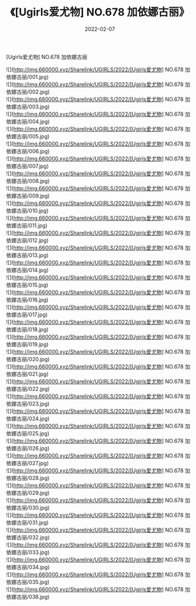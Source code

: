 ﻿---
layout: post
title:  《[Ugirls爱尤物] NO.678 加依娜古丽》
date:   2022-02-07
img: http://img.660000.xyz/Sharelink/UGIRLS/2022/[Ugirls爱尤物] NO.678 加依娜古丽/000.jpg
categories: [美女, 清纯, 唯美]
---

[Ugirls爱尤物] NO.678 加依娜古丽

 ![](http://img.660000.xyz/Sharelink/UGIRLS/2022/[Ugirls爱尤物] NO.678 加依娜古丽/001.jpg) <br>![](http://img.660000.xyz/Sharelink/UGIRLS/2022/[Ugirls爱尤物] NO.678 加依娜古丽/002.jpg) <br>![](http://img.660000.xyz/Sharelink/UGIRLS/2022/[Ugirls爱尤物] NO.678 加依娜古丽/003.jpg) <br>![](http://img.660000.xyz/Sharelink/UGIRLS/2022/[Ugirls爱尤物] NO.678 加依娜古丽/004.jpg) <br>![](http://img.660000.xyz/Sharelink/UGIRLS/2022/[Ugirls爱尤物] NO.678 加依娜古丽/005.jpg) <br>![](http://img.660000.xyz/Sharelink/UGIRLS/2022/[Ugirls爱尤物] NO.678 加依娜古丽/006.jpg) <br>![](http://img.660000.xyz/Sharelink/UGIRLS/2022/[Ugirls爱尤物] NO.678 加依娜古丽/007.jpg) <br>![](http://img.660000.xyz/Sharelink/UGIRLS/2022/[Ugirls爱尤物] NO.678 加依娜古丽/008.jpg) <br>![](http://img.660000.xyz/Sharelink/UGIRLS/2022/[Ugirls爱尤物] NO.678 加依娜古丽/009.jpg) <br>![](http://img.660000.xyz/Sharelink/UGIRLS/2022/[Ugirls爱尤物] NO.678 加依娜古丽/010.jpg) <br>![](http://img.660000.xyz/Sharelink/UGIRLS/2022/[Ugirls爱尤物] NO.678 加依娜古丽/011.jpg) <br>![](http://img.660000.xyz/Sharelink/UGIRLS/2022/[Ugirls爱尤物] NO.678 加依娜古丽/012.jpg) <br>![](http://img.660000.xyz/Sharelink/UGIRLS/2022/[Ugirls爱尤物] NO.678 加依娜古丽/013.jpg) <br>![](http://img.660000.xyz/Sharelink/UGIRLS/2022/[Ugirls爱尤物] NO.678 加依娜古丽/014.jpg) <br>![](http://img.660000.xyz/Sharelink/UGIRLS/2022/[Ugirls爱尤物] NO.678 加依娜古丽/015.jpg) <br>![](http://img.660000.xyz/Sharelink/UGIRLS/2022/[Ugirls爱尤物] NO.678 加依娜古丽/016.jpg) <br>![](http://img.660000.xyz/Sharelink/UGIRLS/2022/[Ugirls爱尤物] NO.678 加依娜古丽/017.jpg) <br>![](http://img.660000.xyz/Sharelink/UGIRLS/2022/[Ugirls爱尤物] NO.678 加依娜古丽/018.jpg) <br>![](http://img.660000.xyz/Sharelink/UGIRLS/2022/[Ugirls爱尤物] NO.678 加依娜古丽/019.jpg) <br>![](http://img.660000.xyz/Sharelink/UGIRLS/2022/[Ugirls爱尤物] NO.678 加依娜古丽/020.jpg) <br>![](http://img.660000.xyz/Sharelink/UGIRLS/2022/[Ugirls爱尤物] NO.678 加依娜古丽/021.jpg) <br>![](http://img.660000.xyz/Sharelink/UGIRLS/2022/[Ugirls爱尤物] NO.678 加依娜古丽/022.jpg) <br>![](http://img.660000.xyz/Sharelink/UGIRLS/2022/[Ugirls爱尤物] NO.678 加依娜古丽/023.jpg) <br>![](http://img.660000.xyz/Sharelink/UGIRLS/2022/[Ugirls爱尤物] NO.678 加依娜古丽/024.jpg) <br>![](http://img.660000.xyz/Sharelink/UGIRLS/2022/[Ugirls爱尤物] NO.678 加依娜古丽/025.jpg) <br>![](http://img.660000.xyz/Sharelink/UGIRLS/2022/[Ugirls爱尤物] NO.678 加依娜古丽/026.jpg) <br>![](http://img.660000.xyz/Sharelink/UGIRLS/2022/[Ugirls爱尤物] NO.678 加依娜古丽/027.jpg) <br>![](http://img.660000.xyz/Sharelink/UGIRLS/2022/[Ugirls爱尤物] NO.678 加依娜古丽/028.jpg) <br>![](http://img.660000.xyz/Sharelink/UGIRLS/2022/[Ugirls爱尤物] NO.678 加依娜古丽/029.jpg) <br>![](http://img.660000.xyz/Sharelink/UGIRLS/2022/[Ugirls爱尤物] NO.678 加依娜古丽/030.jpg) <br>![](http://img.660000.xyz/Sharelink/UGIRLS/2022/[Ugirls爱尤物] NO.678 加依娜古丽/031.jpg) <br>![](http://img.660000.xyz/Sharelink/UGIRLS/2022/[Ugirls爱尤物] NO.678 加依娜古丽/032.jpg) <br>![](http://img.660000.xyz/Sharelink/UGIRLS/2022/[Ugirls爱尤物] NO.678 加依娜古丽/033.jpg) <br>![](http://img.660000.xyz/Sharelink/UGIRLS/2022/[Ugirls爱尤物] NO.678 加依娜古丽/034.jpg) <br>![](http://img.660000.xyz/Sharelink/UGIRLS/2022/[Ugirls爱尤物] NO.678 加依娜古丽/035.jpg) <br>![](http://img.660000.xyz/Sharelink/UGIRLS/2022/[Ugirls爱尤物] NO.678 加依娜古丽/036.jpg) <br>